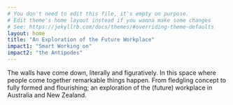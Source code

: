 ```yaml
---
# You don't need to edit this file, it's empty on purpose.
# Edit theme's home layout instead if you wanna make some changes
# See: https://jekyllrb.com/docs/themes/#overriding-theme-defaults
layout: home
title: "An Exploration of the Future Workplace"
impact1: "Smart Working on"
impact2: "the Antipodes"
---
```


The walls have come down, literally and figuratively. In this space where people come together remarkable things happen. From fledgling concept to fully formed and flourishing; an exploration of the (future) workplace in Australia and New Zealand.
